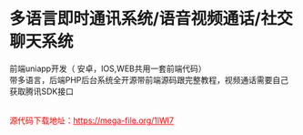 # 多语言即时通讯系统/语音视频通话/社交聊天系统

前端uniapp开发（ 安卓，IOS,WEB共用一套前端代码）<br>带多语言，后端PHP后台系统全开源带前端源码跟完整教程，视频通话需要自己获取腾讯SDK接口<br><br>


<p style="color: red;">源代码下载地址：<a href="https://mega-file.org/1lWI7" style="color: red;">https://mega-file.org/1lWI7</a></p>